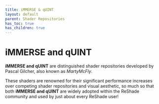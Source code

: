 ```yaml
---
title: iMMERSE & qUINT
layout: default
parent: Shader Repositories
has_toc: true
has_children: true
---
```


# iMMERSE and qUINT

**iMMERSE and qUINT** are distinguished shader repositories developed by Pascal Gilcher, also known as _MartyMcFly_. 

These shaders are renowned for their significant performance increases over competing shader repositories and visual aesthetic, so much so that both **iMMERSE and qUINT** are widely adopted within the ReShade community and used by just about every ReShade user!

